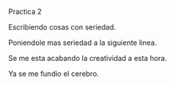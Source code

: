 Practica 2

Escribiendo cosas con seriedad.

Poniendole mas seriedad a la siguiente linea.

Se me esta acabando la creatividad a esta hora.

Ya se me fundio el cerebro.
